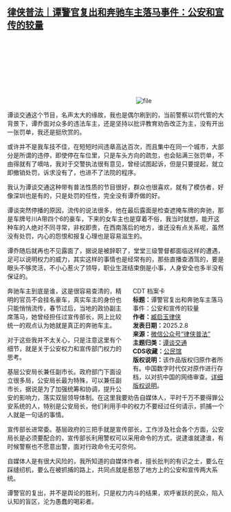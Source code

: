 <!--1739015723000-->
[律侠普法｜谭警官复出和奔驰车主落马事件：公安和宣传的较量](https://chinadigitaltimes.net/chinese/715678.html)
------

<p><img decoding="async" src="data:image/svg+xml,%3Csvg%20xmlns='http://www.w3.org/2000/svg'%20viewBox='0%200%200%200'%3E%3C/svg%3E" alt="file" data-lazy-src="https://chinadigitaltimes.net/chinese/files/2025/02/image-1739015406776.png"><noscript><img decoding="async" src="https://chinadigitaltimes.net/chinese/files/2025/02/image-1739015406776.png" alt="file"></noscript></p><p>谭谈交通这个节目，名声太大的缘故，我也是偶尔刷到的，当前警察以罚代管的大背景下，谭乔面对众多的违法车主，还是坚持以批评教育劝告改正为主，没有开出一张罚单，我还是挺欣赏的。</p><p>或许并不是我车技不佳，在短短时间违章高达百次，而且集中在同一个城市，大部分是所谓的违停，即使停在车位里，只是车头方向的疏忽，也会贴满三张罚单，不由得就有了嘀咕，我对于交警执法很有意见，曾经试图起诉，但是只要提起，就立即撤销处罚，诉求没有了，也进不了法院的程序。</p><p>我认为谭谈交通这种带有普法性质的节目很好，群众也很喜欢，就有了模仿者，好像深圳也是有的，只是处罚的任性，完全没有谭乔做的好。</p><p>谭谈突然停播的原因，流传的说法很多，他在最后露面是检查遮掩车牌的奔驰，那是车牌号川A带四个6的豪车，下来的女车主也是穿着不俗，我当时就想，能开这种车的人绝对不同寻常，非权即贵，在西南落后的地方，谁还没有点关系呢，虽然没有处罚，内心的怨恨和报复心理也是容易滋生的。</p><p>谭乔随后就再也不见露面了，据说是被辞职了，堂堂三级警督都面临这样的遭遇，足可以说明权力的威力，其实这样的事情也是经常有的，那些直播查酒驾的，要是眼头不够灵活，不小心惹火了领导，职业生涯结束倒是小事，人身安全也多半没有保证的。</p><div style="width:42%;float:right;padding-left:20px;"><div class="su-spoiler su-spoiler-style-fancy su-spoiler-icon-chevron-circle" data-scroll-offset="0" data-anchor-in-url="no"><div class="su-spoiler-title" tabindex="0" role="button"><span class="su-spoiler-icon"></span>CDT 档案卡</div><div class="su-spoiler-content su-u-clearfix su-u-trim"><strong>标题：</strong>谭警官复出和奔驰车主落马事件：公安和宣传的较量<br><strong>作者：</strong><a href="https://chinadigitaltimes.net/space/律侠普法" target="_blank">臧启玉律侠</a><br><strong>发表日期：</strong>2025.2.8<br><strong>来源：</strong><a href="https://web.archive.org/web/*/https://mp.weixin.qq.com/s/pk4GXRzz-vh6tI7tFEp2wg" target="_blank">微信公众号“律侠普法”</a><br><strong>主题归类：</strong><a href="https://chinadigitaltimes.net/space/谭谈交通" target="_blank">谭谈交通</a><br><strong>CDS收藏：</strong><a href="https://chinadigitaltimes.net/space/%E5%85%AC%E6%B0%91%E9%A6%86" target="_blank" rel="noopener">公民馆</a><br><strong>版权说明：</strong>该作品版权归原作者所有。中国数字时代仅对原作进行存档，以对抗中国的网络审查。<a href="https://chinadigitaltimes.net/chinese/copyright">详细版权说明</a>。</div></div></div><p>奔驰车主到底是谁，这是很容易查清的，精明的官员不会挂名豪车，真实车主的身份也只能悄悄流传，春节过后，当地的政协副主席落马，她曾经担任过宣传部长，网上比较统一的观点认为她就是真正的奔驰车主。</p><p>对于这些我并不太关心，只是注意这里有个细节，就是关于公安权力和宣传部门权力的思考。</p><p>基层公安局长兼任副市长。政府部门下面设立很多局，公安局长最为特殊，可以兼任副市长，据说是为了加强统筹和协调，提升公安的影响力，落实双层领导体制。在这里我要劝告自媒体人，平时千万不要得罪公安系统的人，特别是公安局长，他们利用手中的权力不要经过任何请示，抓捕一个人就是一句话的事情。</p><p>宣传部长进常委。基层政府的三把手就是宣传部长，工作涉及社会各个方面，公安局长是必须要配合的，宣传部长利用警权可以采用命令的方式，说逮谁就逮谁，有时候警察也不愿意出警，面对行政命令无可奈何。</p><p>自媒体人是有很大风险的，我所知道的自媒体作者，擅长批判的有识之士，要么在踩缝纫机，要么在被抓捕的路上，共同点就是惹怒了地方上的公安和宣传两大系统。</p><p>谭警官的复出，并不是舆论的胜利，只是权力内斗的结果，欢呼雀跃的民众，陷入认知的盲区，沦为愚蠢的喝彩者。</p><div class="addtoany_share_save_container addtoany_content addtoany_content_bottom"><div class="a2a_kit a2a_kit_size_32 addtoany_list" data-a2a-url="https://chinadigitaltimes.net/chinese/715678.html" data-a2a-title="律侠普法｜谭警官复出和奔驰车主落马事件：公安和宣传的较量"><a class="a2a_button_facebook" href="https://www.addtoany.com/add_to/facebook?linkurl=https%3A%2F%2Fchinadigitaltimes.net%2Fchinese%2F715678.html&amp;linkname=%E5%BE%8B%E4%BE%A0%E6%99%AE%E6%B3%95%EF%BD%9C%E8%B0%AD%E8%AD%A6%E5%AE%98%E5%A4%8D%E5%87%BA%E5%92%8C%E5%A5%94%E9%A9%B0%E8%BD%A6%E4%B8%BB%E8%90%BD%E9%A9%AC%E4%BA%8B%E4%BB%B6%EF%BC%9A%E5%85%AC%E5%AE%89%E5%92%8C%E5%AE%A3%E4%BC%A0%E7%9A%84%E8%BE%83%E9%87%8F" title="Facebook" rel="nofollow noopener" target="_blank"></a><a class="a2a_button_twitter" href="https://www.addtoany.com/add_to/twitter?linkurl=https%3A%2F%2Fchinadigitaltimes.net%2Fchinese%2F715678.html&amp;linkname=%E5%BE%8B%E4%BE%A0%E6%99%AE%E6%B3%95%EF%BD%9C%E8%B0%AD%E8%AD%A6%E5%AE%98%E5%A4%8D%E5%87%BA%E5%92%8C%E5%A5%94%E9%A9%B0%E8%BD%A6%E4%B8%BB%E8%90%BD%E9%A9%AC%E4%BA%8B%E4%BB%B6%EF%BC%9A%E5%85%AC%E5%AE%89%E5%92%8C%E5%AE%A3%E4%BC%A0%E7%9A%84%E8%BE%83%E9%87%8F" title="Twitter" rel="nofollow noopener" target="_blank"></a><a class="a2a_button_telegram" href="https://www.addtoany.com/add_to/telegram?linkurl=https%3A%2F%2Fchinadigitaltimes.net%2Fchinese%2F715678.html&amp;linkname=%E5%BE%8B%E4%BE%A0%E6%99%AE%E6%B3%95%EF%BD%9C%E8%B0%AD%E8%AD%A6%E5%AE%98%E5%A4%8D%E5%87%BA%E5%92%8C%E5%A5%94%E9%A9%B0%E8%BD%A6%E4%B8%BB%E8%90%BD%E9%A9%AC%E4%BA%8B%E4%BB%B6%EF%BC%9A%E5%85%AC%E5%AE%89%E5%92%8C%E5%AE%A3%E4%BC%A0%E7%9A%84%E8%BE%83%E9%87%8F" title="Telegram" rel="nofollow noopener" target="_blank"></a><a class="a2a_button_reddit" href="https://www.addtoany.com/add_to/reddit?linkurl=https%3A%2F%2Fchinadigitaltimes.net%2Fchinese%2F715678.html&amp;linkname=%E5%BE%8B%E4%BE%A0%E6%99%AE%E6%B3%95%EF%BD%9C%E8%B0%AD%E8%AD%A6%E5%AE%98%E5%A4%8D%E5%87%BA%E5%92%8C%E5%A5%94%E9%A9%B0%E8%BD%A6%E4%B8%BB%E8%90%BD%E9%A9%AC%E4%BA%8B%E4%BB%B6%EF%BC%9A%E5%85%AC%E5%AE%89%E5%92%8C%E5%AE%A3%E4%BC%A0%E7%9A%84%E8%BE%83%E9%87%8F" title="Reddit" rel="nofollow noopener" target="_blank"></a><a class="a2a_button_whatsapp" href="https://www.addtoany.com/add_to/whatsapp?linkurl=https%3A%2F%2Fchinadigitaltimes.net%2Fchinese%2F715678.html&amp;linkname=%E5%BE%8B%E4%BE%A0%E6%99%AE%E6%B3%95%EF%BD%9C%E8%B0%AD%E8%AD%A6%E5%AE%98%E5%A4%8D%E5%87%BA%E5%92%8C%E5%A5%94%E9%A9%B0%E8%BD%A6%E4%B8%BB%E8%90%BD%E9%A9%AC%E4%BA%8B%E4%BB%B6%EF%BC%9A%E5%85%AC%E5%AE%89%E5%92%8C%E5%AE%A3%E4%BC%A0%E7%9A%84%E8%BE%83%E9%87%8F" title="WhatsApp" rel="nofollow noopener" target="_blank"></a><a class="a2a_button_email" href="https://www.addtoany.com/add_to/email?linkurl=https%3A%2F%2Fchinadigitaltimes.net%2Fchinese%2F715678.html&amp;linkname=%E5%BE%8B%E4%BE%A0%E6%99%AE%E6%B3%95%EF%BD%9C%E8%B0%AD%E8%AD%A6%E5%AE%98%E5%A4%8D%E5%87%BA%E5%92%8C%E5%A5%94%E9%A9%B0%E8%BD%A6%E4%B8%BB%E8%90%BD%E9%A9%AC%E4%BA%8B%E4%BB%B6%EF%BC%9A%E5%85%AC%E5%AE%89%E5%92%8C%E5%AE%A3%E4%BC%A0%E7%9A%84%E8%BE%83%E9%87%8F" title="Email" rel="nofollow noopener" target="_blank"></a><a class="a2a_button_copy_link" href="https://www.addtoany.com/add_to/copy_link?linkurl=https%3A%2F%2Fchinadigitaltimes.net%2Fchinese%2F715678.html&amp;linkname=%E5%BE%8B%E4%BE%A0%E6%99%AE%E6%B3%95%EF%BD%9C%E8%B0%AD%E8%AD%A6%E5%AE%98%E5%A4%8D%E5%87%BA%E5%92%8C%E5%A5%94%E9%A9%B0%E8%BD%A6%E4%B8%BB%E8%90%BD%E9%A9%AC%E4%BA%8B%E4%BB%B6%EF%BC%9A%E5%85%AC%E5%AE%89%E5%92%8C%E5%AE%A3%E4%BC%A0%E7%9A%84%E8%BE%83%E9%87%8F" title="Copy Link" rel="nofollow noopener" target="_blank"></a><a class="a2a_dd addtoany_share_save addtoany_share" href="https://www.addtoany.com/share"></a></div></div>
